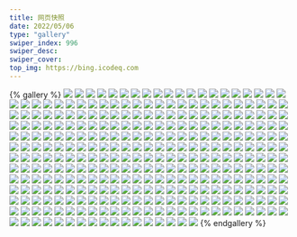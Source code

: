 ```yaml
---
title: 网页快照
date: 2022/05/06 
type: "gallery" 
swiper_index: 996
swiper_desc: 
swiper_cover: 
top_img: https://bing.icodeq.com 
---
```


{% gallery %}
![](https://alist.learnonly.xyz/d/!网页快照/time.run-us-west2.goorm.io/2022-09-03_09-58-52.png)
![](https://alist.learnonly.xyz/d/!网页快照/time.run-us-west2.goorm.io/2022-09-01_05-06-45.png)
![](https://alist.learnonly.xyz/d/!网页快照/time.run-us-west2.goorm.io/2022-09-02_03-30-14.png)
![](https://alist.learnonly.xyz/d/!网页快照/time.run-us-west2.goorm.io/2022-09-01_07-07-05.png)
![](https://alist.learnonly.xyz/d/!网页快照/time.run-us-west2.goorm.io/2022-09-02_09-58-26.png)
![](https://alist.learnonly.xyz/d/!网页快照/time.run-us-west2.goorm.io/2022-09-01_03-22-03.png)
![](https://alist.learnonly.xyz/d/!网页快照/time.run-us-west2.goorm.io/2022-09-03_13-19-59.png)
![](https://alist.learnonly.xyz/d/!网页快照/time.run-us-west2.goorm.io/2022-09-03_06-59-57.png)
![](https://alist.learnonly.xyz/d/!网页快照/time.run-us-west2.goorm.io/2022-09-03_15-57-36.png)
![](https://alist.learnonly.xyz/d/!网页快照/time.run-us-west2.goorm.io/2022-09-03_04-52-43.png)
![](https://alist.learnonly.xyz/d/!网页快照/time.run-us-west2.goorm.io/2022-09-03_19-01-42.png)
![](https://alist.learnonly.xyz/d/!网页快照/time.run-us-west2.goorm.io/2022-09-01_21-59-31.png)
![](https://alist.learnonly.xyz/d/!网页快照/time.run-us-west2.goorm.io/2022-09-03_21-57-55.png)
![](https://alist.learnonly.xyz/d/!网页快照/time.run-us-west2.goorm.io/2022-09-02_21-59-15.png)
![](https://alist.learnonly.xyz/d/!网页快照/time.run-us-west2.goorm.io/2022-09-01_19-03-08.png)
![](https://alist.learnonly.xyz/d/!网页快照/time.run-us-west2.goorm.io/2022-09-02_07-16-27.png)
![](https://alist.learnonly.xyz/d/!网页快照/time.run-us-west2.goorm.io/2022-09-02_19-01-57.png)
![](https://alist.learnonly.xyz/d/!网页快照/time.run-us-west2.goorm.io/2022-09-03_03-21-33.png)
![](https://alist.learnonly.xyz/d/!网页快照/time.run-us-west2.goorm.io/2022-09-01_10-01-23.png)
![](https://alist.learnonly.xyz/d/!网页快照/time.run-us-west2.goorm.io/2022-09-01_13-29-17.png)
![](https://alist.learnonly.xyz/d/!网页快照/time.run-us-west2.goorm.io/2022-09-01_16-05-23.png)
![](https://alist.learnonly.xyz/d/!网页快照/time.run-us-west2.goorm.io/2022-09-02_15-58-57.png)
![](https://alist.learnonly.xyz/d/!网页快照/time.run-us-west2.goorm.io/2022-09-02_05-15-50.png)
![](https://alist.learnonly.xyz/d/!网页快照/time.run-us-west2.goorm.io/2022-09-02_13-31-41.png)
![](https://alist.learnonly.xyz/d/!网页快照/vercel.pighog.repl.co/2022-09-01_03-21-35.png)
![](https://alist.learnonly.xyz/d/!网页快照/vercel.pighog.repl.co/2022-09-02_09-57-48.png)
![](https://alist.learnonly.xyz/d/!网页快照/vercel.pighog.repl.co/2022-09-02_15-58-18.png)
![](https://alist.learnonly.xyz/d/!网页快照/vercel.pighog.repl.co/2022-09-01_05-06-09.png)
![](https://alist.learnonly.xyz/d/!网页快照/vercel.pighog.repl.co/2022-09-01_10-00-53.png)
![](https://alist.learnonly.xyz/d/!网页快照/vercel.pighog.repl.co/2022-09-01_21-58-56.png)
![](https://alist.learnonly.xyz/d/!网页快照/vercel.pighog.repl.co/2022-09-03_03-19-16.png)
![](https://alist.learnonly.xyz/d/!网页快照/vercel.pighog.repl.co/2022-09-02_21-58-12.png)
![](https://alist.learnonly.xyz/d/!网页快照/vercel.pighog.repl.co/2022-09-01_19-02-38.png)
![](https://alist.learnonly.xyz/d/!网页快照/vercel.pighog.repl.co/2022-09-02_13-31-02.png)
![](https://alist.learnonly.xyz/d/!网页快照/vercel.pighog.repl.co/2022-09-03_04-52-06.png)
![](https://alist.learnonly.xyz/d/!网页快照/vercel.pighog.repl.co/2022-09-03_13-19-25.png)
![](https://alist.learnonly.xyz/d/!网页快照/vercel.pighog.repl.co/2022-09-03_18-59-01.png)
![](https://alist.learnonly.xyz/d/!网页快照/vercel.pighog.repl.co/2022-09-03_21-57-23.png)
![](https://alist.learnonly.xyz/d/!网页快照/vercel.pighog.repl.co/2022-09-02_07-15-58.png)
![](https://alist.learnonly.xyz/d/!网页快照/vercel.pighog.repl.co/2022-09-03_09-58-23.png)
![](https://alist.learnonly.xyz/d/!网页快照/vercel.pighog.repl.co/2022-09-01_13-28-48.png)
![](https://alist.learnonly.xyz/d/!网页快照/vercel.pighog.repl.co/2022-09-02_19-01-23.png)
![](https://alist.learnonly.xyz/d/!网页快照/vercel.pighog.repl.co/2022-09-01_07-06-24.png)
![](https://alist.learnonly.xyz/d/!网页快照/vercel.pighog.repl.co/2022-09-02_05-15-20.png)
![](https://alist.learnonly.xyz/d/!网页快照/vercel.pighog.repl.co/2022-09-03_15-56-59.png)
![](https://alist.learnonly.xyz/d/!网页快照/vercel.pighog.repl.co/2022-09-02_03-29-41.png)
![](https://alist.learnonly.xyz/d/!网页快照/vercel.pighog.repl.co/2022-09-03_06-59-30.png)
![](https://alist.learnonly.xyz/d/!网页快照/vercel.pighog.repl.co/2022-09-01_16-04-28.png)
![](https://alist.learnonly.xyz/d/!网页快照/alist.learnonly.xyz/2022-09-03_18-57-19.png)
![](https://alist.learnonly.xyz/d/!网页快照/alist.learnonly.xyz/2022-09-01_21-56-12.png)
![](https://alist.learnonly.xyz/d/!网页快照/alist.learnonly.xyz/2022-09-02_05-12-35.png)
![](https://alist.learnonly.xyz/d/!网页快照/alist.learnonly.xyz/2022-09-02_13-29-17.png)
![](https://alist.learnonly.xyz/d/!网页快照/alist.learnonly.xyz/2022-09-01_13-26-09.png)
![](https://alist.learnonly.xyz/d/!网页快照/alist.learnonly.xyz/2022-09-03_06-57-51.png)
![](https://alist.learnonly.xyz/d/!网页快照/alist.learnonly.xyz/2022-09-03_03-18-24.png)
![](https://alist.learnonly.xyz/d/!网页快照/alist.learnonly.xyz/2022-09-01_18-59-38.png)
![](https://alist.learnonly.xyz/d/!网页快照/alist.learnonly.xyz/2022-09-01_05-04-32.png)
![](https://alist.learnonly.xyz/d/!网页快照/alist.learnonly.xyz/2022-09-01_03-20-05.png)
![](https://alist.learnonly.xyz/d/!网页快照/alist.learnonly.xyz/2022-09-03_15-55-31.png)
![](https://alist.learnonly.xyz/d/!网页快照/alist.learnonly.xyz/2022-09-03_21-55-40.png)
![](https://alist.learnonly.xyz/d/!网页快照/alist.learnonly.xyz/2022-09-01_16-02-49.png)
![](https://alist.learnonly.xyz/d/!网页快照/alist.learnonly.xyz/2022-09-01_07-03-53.png)
![](https://alist.learnonly.xyz/d/!网页快照/alist.learnonly.xyz/2022-09-03_04-50-11.png)
![](https://alist.learnonly.xyz/d/!网页快照/alist.learnonly.xyz/2022-09-01_09-55-32.png)
![](https://alist.learnonly.xyz/d/!网页快照/alist.learnonly.xyz/2022-09-02_03-28-10.png)
![](https://alist.learnonly.xyz/d/!网页快照/alist.learnonly.xyz/2022-09-03_13-17-43.png)
![](https://alist.learnonly.xyz/d/!网页快照/alist.learnonly.xyz/2022-09-02_18-58-26.png)
![](https://alist.learnonly.xyz/d/!网页快照/alist.learnonly.xyz/2022-09-03_09-55-20.png)
![](https://alist.learnonly.xyz/d/!网页快照/alist.learnonly.xyz/2022-09-02_09-55-28.png)
![](https://alist.learnonly.xyz/d/!网页快照/alist.learnonly.xyz/2022-09-02_15-55-45.png)
![](https://alist.learnonly.xyz/d/!网页快照/alist.learnonly.xyz/2022-09-02_07-14-15.png)
![](https://alist.learnonly.xyz/d/!网页快照/alist.learnonly.xyz/2022-09-02_21-55-38.png)
![](https://alist.learnonly.xyz/d/!网页快照/img.pighog.repl.co/2022-09-03_18-57-57.png)
![](https://alist.learnonly.xyz/d/!网页快照/img.pighog.repl.co/2022-09-01_05-05-09.png)
![](https://alist.learnonly.xyz/d/!网页快照/img.pighog.repl.co/2022-09-02_05-14-17.png)
![](https://alist.learnonly.xyz/d/!网页快照/img.pighog.repl.co/2022-09-01_19-01-20.png)
![](https://alist.learnonly.xyz/d/!网页快照/img.pighog.repl.co/2022-09-01_07-04-33.png)
![](https://alist.learnonly.xyz/d/!网页快照/img.pighog.repl.co/2022-09-02_15-56-23.png)
![](https://alist.learnonly.xyz/d/!网页快照/img.pighog.repl.co/2022-09-03_04-50-52.png)
![](https://alist.learnonly.xyz/d/!网页快照/img.pighog.repl.co/2022-09-03_13-18-23.png)
![](https://alist.learnonly.xyz/d/!网页快照/img.pighog.repl.co/2022-09-01_21-57-53.png)
![](https://alist.learnonly.xyz/d/!网页快照/img.pighog.repl.co/2022-09-02_09-56-46.png)
![](https://alist.learnonly.xyz/d/!网页快照/img.pighog.repl.co/2022-09-03_03-19-00.png)
![](https://alist.learnonly.xyz/d/!网页快照/img.pighog.repl.co/2022-09-03_06-58-27.png)
![](https://alist.learnonly.xyz/d/!网页快照/img.pighog.repl.co/2022-09-02_07-15-09.png)
![](https://alist.learnonly.xyz/d/!网页快照/img.pighog.repl.co/2022-09-02_21-57-22.png)
![](https://alist.learnonly.xyz/d/!网页快照/img.pighog.repl.co/2022-09-03_15-56-11.png)
![](https://alist.learnonly.xyz/d/!网页快照/img.pighog.repl.co/2022-09-01_13-27-53.png)
![](https://alist.learnonly.xyz/d/!网页快照/img.pighog.repl.co/2022-09-02_13-30-00.png)
![](https://alist.learnonly.xyz/d/!网页快照/img.pighog.repl.co/2022-09-02_03-28-48.png)
![](https://alist.learnonly.xyz/d/!网页快照/img.pighog.repl.co/2022-09-03_21-56-20.png)
![](https://alist.learnonly.xyz/d/!网页快照/img.pighog.repl.co/2022-09-01_10-00-05.png)
![](https://alist.learnonly.xyz/d/!网页快照/img.pighog.repl.co/2022-09-03_09-55-58.png)
![](https://alist.learnonly.xyz/d/!网页快照/img.pighog.repl.co/2022-09-01_16-03-32.png)
![](https://alist.learnonly.xyz/d/!网页快照/img.pighog.repl.co/2022-09-02_19-00-20.png)
![](https://alist.learnonly.xyz/d/!网页快照/img.pighog.repl.co/2022-09-01_03-20-47.png)
![](https://alist.learnonly.xyz/d/!网页快照/one.pighog.repl.co/2022-09-02_09-57-40.png)
![](https://alist.learnonly.xyz/d/!网页快照/one.pighog.repl.co/2022-09-03_09-58-15.png)
![](https://alist.learnonly.xyz/d/!网页快照/one.pighog.repl.co/2022-09-03_03-19-08.png)
![](https://alist.learnonly.xyz/d/!网页快照/one.pighog.repl.co/2022-09-01_05-06-02.png)
![](https://alist.learnonly.xyz/d/!网页快照/one.pighog.repl.co/2022-09-03_21-57-15.png)
![](https://alist.learnonly.xyz/d/!网页快照/one.pighog.repl.co/2022-09-01_13-28-41.png)
![](https://alist.learnonly.xyz/d/!网页快照/one.pighog.repl.co/2022-09-02_19-01-15.png)
![](https://alist.learnonly.xyz/d/!网页快照/one.pighog.repl.co/2022-09-01_19-02-30.png)
![](https://alist.learnonly.xyz/d/!网页快照/one.pighog.repl.co/2022-09-03_04-51-59.png)
![](https://alist.learnonly.xyz/d/!网页快照/one.pighog.repl.co/2022-09-03_15-56-51.png)
![](https://alist.learnonly.xyz/d/!网页快照/one.pighog.repl.co/2022-09-01_21-58-49.png)
![](https://alist.learnonly.xyz/d/!网页快照/one.pighog.repl.co/2022-09-03_06-59-22.png)
![](https://alist.learnonly.xyz/d/!网页快照/one.pighog.repl.co/2022-09-02_13-30-55.png)
![](https://alist.learnonly.xyz/d/!网页快照/one.pighog.repl.co/2022-09-02_21-58-05.png)
![](https://alist.learnonly.xyz/d/!网页快照/one.pighog.repl.co/2022-09-01_03-21-27.png)
![](https://alist.learnonly.xyz/d/!网页快照/one.pighog.repl.co/2022-09-02_05-15-13.png)
![](https://alist.learnonly.xyz/d/!网页快照/one.pighog.repl.co/2022-09-02_07-15-50.png)
![](https://alist.learnonly.xyz/d/!网页快照/one.pighog.repl.co/2022-09-03_18-58-53.png)
![](https://alist.learnonly.xyz/d/!网页快照/one.pighog.repl.co/2022-09-02_15-58-10.png)
![](https://alist.learnonly.xyz/d/!网页快照/one.pighog.repl.co/2022-09-01_16-04-21.png)
![](https://alist.learnonly.xyz/d/!网页快照/one.pighog.repl.co/2022-09-03_13-19-18.png)
![](https://alist.learnonly.xyz/d/!网页快照/one.pighog.repl.co/2022-09-01_10-00-45.png)
![](https://alist.learnonly.xyz/d/!网页快照/one.pighog.repl.co/2022-09-02_03-29-33.png)
![](https://alist.learnonly.xyz/d/!网页快照/one.pighog.repl.co/2022-09-01_07-06-17.png)
![](https://alist.learnonly.xyz/d/!网页快照/todo.learnonly.xyz/2022-09-01_16-05-56.png)
![](https://alist.learnonly.xyz/d/!网页快照/todo.learnonly.xyz/2022-09-02_05-18-23.png)
![](https://alist.learnonly.xyz/d/!网页快照/todo.learnonly.xyz/2022-09-02_05-18-12.png)
![](https://alist.learnonly.xyz/d/!网页快照/todo.learnonly.xyz/2022-09-01_22-01-20.png)
![](https://alist.learnonly.xyz/d/!网页快照/todo.learnonly.xyz/2022-09-03_07-00-39.png)
![](https://alist.learnonly.xyz/d/!网页快照/todo.learnonly.xyz/2022-09-03_22-02-11.png)
![](https://alist.learnonly.xyz/d/!网页快照/todo.learnonly.xyz/2022-09-01_05-08-25.png)
![](https://alist.learnonly.xyz/d/!网页快照/todo.learnonly.xyz/2022-09-03_03-25-20.png)
![](https://alist.learnonly.xyz/d/!网页快照/todo.learnonly.xyz/2022-09-01_05-08-13.png)
![](https://alist.learnonly.xyz/d/!网页快照/todo.learnonly.xyz/2022-09-02_10-00-07.png)
![](https://alist.learnonly.xyz/d/!网页快照/todo.learnonly.xyz/2022-09-02_13-33-38.png)
![](https://alist.learnonly.xyz/d/!网页快照/todo.learnonly.xyz/2022-09-03_15-59-48.png)
![](https://alist.learnonly.xyz/d/!网页快照/todo.learnonly.xyz/2022-09-02_15-59-47.png)
![](https://alist.learnonly.xyz/d/!网页快照/todo.learnonly.xyz/2022-09-01_07-09-27.png)
![](https://alist.learnonly.xyz/d/!网页快照/todo.learnonly.xyz/2022-09-01_10-02-07.png)
![](https://alist.learnonly.xyz/d/!网页快照/todo.learnonly.xyz/2022-09-03_15-59-38.png)
![](https://alist.learnonly.xyz/d/!网页快照/todo.learnonly.xyz/2022-09-01_13-31-46.png)
![](https://alist.learnonly.xyz/d/!网页快照/todo.learnonly.xyz/2022-09-03_09-59-33.png)
![](https://alist.learnonly.xyz/d/!网页快照/todo.learnonly.xyz/2022-09-03_04-53-31.png)
![](https://alist.learnonly.xyz/d/!网页快照/todo.learnonly.xyz/2022-09-01_07-09-34.png)
![](https://alist.learnonly.xyz/d/!网页快照/todo.learnonly.xyz/2022-09-02_22-03-22.png)
![](https://alist.learnonly.xyz/d/!网页快照/todo.learnonly.xyz/2022-09-01_22-01-29.png)
![](https://alist.learnonly.xyz/d/!网页快照/todo.learnonly.xyz/2022-09-03_19-03-43.png)
![](https://alist.learnonly.xyz/d/!网页快照/todo.learnonly.xyz/2022-09-03_09-59-44.png)
![](https://alist.learnonly.xyz/d/!网页快照/todo.learnonly.xyz/2022-09-03_04-53-22.png)
![](https://alist.learnonly.xyz/d/!网页快照/todo.learnonly.xyz/2022-09-03_19-03-30.png)
![](https://alist.learnonly.xyz/d/!网页快照/todo.learnonly.xyz/2022-09-02_07-19-05.png)
![](https://alist.learnonly.xyz/d/!网页快照/todo.learnonly.xyz/2022-09-03_03-23-34.png)
![](https://alist.learnonly.xyz/d/!网页快照/todo.learnonly.xyz/2022-09-01_03-22-47.png)
![](https://alist.learnonly.xyz/d/!网页快照/todo.learnonly.xyz/2022-09-02_22-03-11.png)
![](https://alist.learnonly.xyz/d/!网页快照/todo.learnonly.xyz/2022-09-01_13-31-57.png)
![](https://alist.learnonly.xyz/d/!网页快照/todo.learnonly.xyz/2022-09-01_03-22-37.png)
![](https://alist.learnonly.xyz/d/!网页快照/todo.learnonly.xyz/2022-09-03_13-20-41.png)
![](https://alist.learnonly.xyz/d/!网页快照/todo.learnonly.xyz/2022-09-03_07-00-28.png)
![](https://alist.learnonly.xyz/d/!网页快照/todo.learnonly.xyz/2022-09-01_19-06-59.png)
![](https://alist.learnonly.xyz/d/!网页快照/todo.learnonly.xyz/2022-09-03_13-20-31.png)
![](https://alist.learnonly.xyz/d/!网页快照/todo.learnonly.xyz/2022-09-02_19-02-31.png)
![](https://alist.learnonly.xyz/d/!网页快照/todo.learnonly.xyz/2022-09-01_16-06-05.png)
![](https://alist.learnonly.xyz/d/!网页快照/todo.learnonly.xyz/2022-09-02_09-59-57.png)
![](https://alist.learnonly.xyz/d/!网页快照/todo.learnonly.xyz/2022-09-02_15-59-38.png)
![](https://alist.learnonly.xyz/d/!网页快照/todo.learnonly.xyz/2022-09-03_22-02-00.png)
![](https://alist.learnonly.xyz/d/!网页快照/todo.learnonly.xyz/2022-09-01_10-01-56.png)
![](https://alist.learnonly.xyz/d/!网页快照/todo.learnonly.xyz/2022-09-02_03-34-21.png)
![](https://alist.learnonly.xyz/d/!网页快照/todo.learnonly.xyz/2022-09-01_19-06-49.png)
![](https://alist.learnonly.xyz/d/!网页快照/todo.learnonly.xyz/2022-09-02_03-34-11.png)
![](https://alist.learnonly.xyz/d/!网页快照/todo.learnonly.xyz/2022-09-02_13-33-28.png)
![](https://alist.learnonly.xyz/d/!网页快照/todo.learnonly.xyz/2022-09-02_07-18-54.png)
![](https://alist.learnonly.xyz/d/!网页快照/todo.learnonly.xyz/2022-09-02_19-02-41.png)
![](https://alist.learnonly.xyz/d/!网页快照/space.bilibili.com/2022-09-01_05-04-42.png)
![](https://alist.learnonly.xyz/d/!网页快照/space.bilibili.com/2022-09-02_13-29-31.png)
![](https://alist.learnonly.xyz/d/!网页快照/space.bilibili.com/2022-09-01_13-26-19.png)
![](https://alist.learnonly.xyz/d/!网页快照/space.bilibili.com/2022-09-03_09-55-32.png)
![](https://alist.learnonly.xyz/d/!网页快照/space.bilibili.com/2022-09-03_13-17-53.png)
![](https://alist.learnonly.xyz/d/!网页快照/space.bilibili.com/2022-09-03_15-55-42.png)
![](https://alist.learnonly.xyz/d/!网页快照/space.bilibili.com/2022-09-03_18-57-31.png)
![](https://alist.learnonly.xyz/d/!网页快照/space.bilibili.com/2022-09-02_05-12-47.png)
![](https://alist.learnonly.xyz/d/!网页快照/space.bilibili.com/2022-09-03_03-18-35.png)
![](https://alist.learnonly.xyz/d/!网页快照/space.bilibili.com/2022-09-01_21-56-24.png)
![](https://alist.learnonly.xyz/d/!网页快照/space.bilibili.com/2022-09-01_03-20-21.png)
![](https://alist.learnonly.xyz/d/!网页快照/space.bilibili.com/2022-09-01_16-03-04.png)
![](https://alist.learnonly.xyz/d/!网页快照/space.bilibili.com/2022-09-02_15-55-56.png)
![](https://alist.learnonly.xyz/d/!网页快照/space.bilibili.com/2022-09-02_09-55-39.png)
![](https://alist.learnonly.xyz/d/!网页快照/space.bilibili.com/2022-09-02_21-55-49.png)
![](https://alist.learnonly.xyz/d/!网页快照/space.bilibili.com/2022-09-01_18-59-50.png)
![](https://alist.learnonly.xyz/d/!网页快照/space.bilibili.com/2022-09-02_07-14-28.png)
![](https://alist.learnonly.xyz/d/!网页快照/space.bilibili.com/2022-09-03_21-55-54.png)
![](https://alist.learnonly.xyz/d/!网页快照/space.bilibili.com/2022-09-01_09-55-42.png)
![](https://alist.learnonly.xyz/d/!网页快照/space.bilibili.com/2022-09-03_04-50-26.png)
![](https://alist.learnonly.xyz/d/!网页快照/space.bilibili.com/2022-09-02_18-58-37.png)
![](https://alist.learnonly.xyz/d/!网页快照/space.bilibili.com/2022-09-02_03-28-22.png)
![](https://alist.learnonly.xyz/d/!网页快照/space.bilibili.com/2022-09-01_07-04-05.png)
![](https://alist.learnonly.xyz/d/!网页快照/space.bilibili.com/2022-09-03_06-58-01.png)
![](https://alist.learnonly.xyz/d/!网页快照/read.learnonly.xyz/2022-09-03_19-01-53.png)
![](https://alist.learnonly.xyz/d/!网页快照/read.learnonly.xyz/2022-09-02_09-58-36.png)
![](https://alist.learnonly.xyz/d/!网页快照/read.learnonly.xyz/2022-09-02_22-01-15.png)
![](https://alist.learnonly.xyz/d/!网页快照/read.learnonly.xyz/2022-09-02_19-02-07.png)
![](https://alist.learnonly.xyz/d/!网页快照/read.learnonly.xyz/2022-09-01_13-29-27.png)
![](https://alist.learnonly.xyz/d/!网页快照/read.learnonly.xyz/2022-09-01_19-05-16.png)
![](https://alist.learnonly.xyz/d/!网页快照/read.learnonly.xyz/2022-09-03_09-59-01.png)
![](https://alist.learnonly.xyz/d/!网页快照/read.learnonly.xyz/2022-09-01_07-09-09.png)
![](https://alist.learnonly.xyz/d/!网页快照/read.learnonly.xyz/2022-09-03_07-00-07.png)
![](https://alist.learnonly.xyz/d/!网页快照/read.learnonly.xyz/2022-09-01_05-06-54.png)
![](https://alist.learnonly.xyz/d/!网页快照/read.learnonly.xyz/2022-09-01_21-59-42.png)
![](https://alist.learnonly.xyz/d/!网页快照/read.learnonly.xyz/2022-09-02_07-18-31.png)
![](https://alist.learnonly.xyz/d/!网页快照/read.learnonly.xyz/2022-09-01_03-22-15.png)
![](https://alist.learnonly.xyz/d/!网页快照/read.learnonly.xyz/2022-09-02_13-31-51.png)
![](https://alist.learnonly.xyz/d/!网页快照/read.learnonly.xyz/2022-09-02_03-32-11.png)
![](https://alist.learnonly.xyz/d/!网页快照/read.learnonly.xyz/2022-09-03_15-57-45.png)
![](https://alist.learnonly.xyz/d/!网页快照/read.learnonly.xyz/2022-09-03_03-21-40.png)
![](https://alist.learnonly.xyz/d/!网页快照/read.learnonly.xyz/2022-09-03_22-00-39.png)
![](https://alist.learnonly.xyz/d/!网页快照/read.learnonly.xyz/2022-09-03_13-20-09.png)
![](https://alist.learnonly.xyz/d/!网页快照/read.learnonly.xyz/2022-09-01_16-05-33.png)
![](https://alist.learnonly.xyz/d/!网页快照/read.learnonly.xyz/2022-09-02_05-17-50.png)
![](https://alist.learnonly.xyz/d/!网页快照/read.learnonly.xyz/2022-09-01_10-01-33.png)
![](https://alist.learnonly.xyz/d/!网页快照/read.learnonly.xyz/2022-09-03_04-52-53.png)
![](https://alist.learnonly.xyz/d/!网页快照/read.learnonly.xyz/2022-09-02_15-59-07.png)
![](https://alist.learnonly.xyz/d/!网页快照/docs.learnonly.xyz/2022-09-01_07-09-20.png)
![](https://alist.learnonly.xyz/d/!网页快照/docs.learnonly.xyz/2022-09-02_09-59-44.png)
![](https://alist.learnonly.xyz/d/!网页快照/docs.learnonly.xyz/2022-09-02_15-59-18.png)
![](https://alist.learnonly.xyz/d/!网页快照/docs.learnonly.xyz/2022-09-01_05-08-02.png)
![](https://alist.learnonly.xyz/d/!网页快照/docs.learnonly.xyz/2022-09-01_16-05-45.png)
![](https://alist.learnonly.xyz/d/!网页快照/docs.learnonly.xyz/2022-09-02_13-32-59.png)
![](https://alist.learnonly.xyz/d/!网页快照/docs.learnonly.xyz/2022-09-01_22-00-00.png)
![](https://alist.learnonly.xyz/d/!网页快照/docs.learnonly.xyz/2022-09-01_03-22-26.png)
![](https://alist.learnonly.xyz/d/!网页快照/docs.learnonly.xyz/2022-09-01_19-06-25.png)
![](https://alist.learnonly.xyz/d/!网页快照/docs.learnonly.xyz/2022-09-01_10-01-43.png)
![](https://alist.learnonly.xyz/d/!网页快照/docs.learnonly.xyz/2022-09-03_19-03-02.png)
![](https://alist.learnonly.xyz/d/!网页快照/docs.learnonly.xyz/2022-09-02_19-02-17.png)
![](https://alist.learnonly.xyz/d/!网页快照/docs.learnonly.xyz/2022-09-03_15-59-27.png)
![](https://alist.learnonly.xyz/d/!网页快照/docs.learnonly.xyz/2022-09-02_03-33-52.png)
![](https://alist.learnonly.xyz/d/!网页快照/docs.learnonly.xyz/2022-09-03_04-53-03.png)
![](https://alist.learnonly.xyz/d/!网页快照/docs.learnonly.xyz/2022-09-02_22-03-00.png)
![](https://alist.learnonly.xyz/d/!网页快照/docs.learnonly.xyz/2022-09-03_07-00-17.png)
![](https://alist.learnonly.xyz/d/!网页快照/docs.learnonly.xyz/2022-09-03_09-59-12.png)
![](https://alist.learnonly.xyz/d/!网页快照/docs.learnonly.xyz/2022-09-03_22-01-47.png)
![](https://alist.learnonly.xyz/d/!网页快照/docs.learnonly.xyz/2022-09-01_13-31-33.png)
![](https://alist.learnonly.xyz/d/!网页快照/docs.learnonly.xyz/2022-09-02_07-18-42.png)
![](https://alist.learnonly.xyz/d/!网页快照/docs.learnonly.xyz/2022-09-03_03-21-47.png)
![](https://alist.learnonly.xyz/d/!网页快照/docs.learnonly.xyz/2022-09-02_05-18-00.png)
![](https://alist.learnonly.xyz/d/!网页快照/docs.learnonly.xyz/2022-09-03_13-20-19.png)
![](https://alist.learnonly.xyz/d/!网页快照/news.pigp.repl.co/2022-09-01_05-06-37.png)
![](https://alist.learnonly.xyz/d/!网页快照/news.pigp.repl.co/2022-09-02_19-01-49.png)
![](https://alist.learnonly.xyz/d/!网页快照/news.pigp.repl.co/2022-09-02_21-59-07.png)
![](https://alist.learnonly.xyz/d/!网页快照/news.pigp.repl.co/2022-09-01_07-06-56.png)
![](https://alist.learnonly.xyz/d/!网页快照/news.pigp.repl.co/2022-09-02_07-16-20.png)
![](https://alist.learnonly.xyz/d/!网页快照/news.pigp.repl.co/2022-09-03_03-21-25.png)
![](https://alist.learnonly.xyz/d/!网页快照/news.pigp.repl.co/2022-09-02_05-15-42.png)
![](https://alist.learnonly.xyz/d/!网页快照/news.pigp.repl.co/2022-09-01_10-01-15.png)
![](https://alist.learnonly.xyz/d/!网页快照/news.pigp.repl.co/2022-09-01_03-21-55.png)
![](https://alist.learnonly.xyz/d/!网页快照/news.pigp.repl.co/2022-09-01_21-59-24.png)
![](https://alist.learnonly.xyz/d/!网页快照/news.pigp.repl.co/2022-09-03_19-01-34.png)
![](https://alist.learnonly.xyz/d/!网页快照/news.pigp.repl.co/2022-09-03_04-52-35.png)
![](https://alist.learnonly.xyz/d/!网页快照/news.pigp.repl.co/2022-09-01_16-05-14.png)
![](https://alist.learnonly.xyz/d/!网页快照/news.pigp.repl.co/2022-09-01_19-03-00.png)
![](https://alist.learnonly.xyz/d/!网页快照/news.pigp.repl.co/2022-09-03_21-57-47.png)
![](https://alist.learnonly.xyz/d/!网页快照/news.pigp.repl.co/2022-09-01_13-29-09.png)
![](https://alist.learnonly.xyz/d/!网页快照/news.pigp.repl.co/2022-09-03_06-59-50.png)
![](https://alist.learnonly.xyz/d/!网页快照/news.pigp.repl.co/2022-09-03_09-58-44.png)
![](https://alist.learnonly.xyz/d/!网页快照/news.pigp.repl.co/2022-09-02_03-30-06.png)
![](https://alist.learnonly.xyz/d/!网页快照/news.pigp.repl.co/2022-09-02_15-58-50.png)
![](https://alist.learnonly.xyz/d/!网页快照/news.pigp.repl.co/2022-09-03_15-57-28.png)
![](https://alist.learnonly.xyz/d/!网页快照/news.pigp.repl.co/2022-09-02_13-31-33.png)
![](https://alist.learnonly.xyz/d/!网页快照/news.pigp.repl.co/2022-09-03_13-19-52.png)
![](https://alist.learnonly.xyz/d/!网页快照/news.pigp.repl.co/2022-09-02_09-58-19.png)
![](https://alist.learnonly.xyz/d/!网页快照/pighog.vercel.app/2022-09-02_18-58-53.png)
![](https://alist.learnonly.xyz/d/!网页快照/pighog.vercel.app/2022-09-02_13-29-47.png)
![](https://alist.learnonly.xyz/d/!网页快照/pighog.vercel.app/2022-09-01_16-03-22.png)
![](https://alist.learnonly.xyz/d/!网页快照/pighog.vercel.app/2022-09-02_07-14-45.png)
![](https://alist.learnonly.xyz/d/!网页快照/pighog.vercel.app/2022-09-02_15-56-13.png)
![](https://alist.learnonly.xyz/d/!网页快照/pighog.vercel.app/2022-09-01_05-04-59.png)
![](https://alist.learnonly.xyz/d/!网页快照/pighog.vercel.app/2022-09-03_03-18-52.png)
![](https://alist.learnonly.xyz/d/!网页快照/pighog.vercel.app/2022-09-01_07-04-22.png)
![](https://alist.learnonly.xyz/d/!网页快照/pighog.vercel.app/2022-09-02_09-55-57.png)
![](https://alist.learnonly.xyz/d/!网页快照/pighog.vercel.app/2022-09-01_21-56-41.png)
![](https://alist.learnonly.xyz/d/!网页快照/pighog.vercel.app/2022-09-03_06-58-18.png)
![](https://alist.learnonly.xyz/d/!网页快照/pighog.vercel.app/2022-09-02_05-13-04.png)
![](https://alist.learnonly.xyz/d/!网页快照/pighog.vercel.app/2022-09-03_13-18-10.png)
![](https://alist.learnonly.xyz/d/!网页快照/pighog.vercel.app/2022-09-01_13-26-37.png)
![](https://alist.learnonly.xyz/d/!网页快照/pighog.vercel.app/2022-09-03_04-50-42.png)
![](https://alist.learnonly.xyz/d/!网页快照/pighog.vercel.app/2022-09-03_21-56-11.png)
![](https://alist.learnonly.xyz/d/!网页快照/pighog.vercel.app/2022-09-01_03-20-37.png)
![](https://alist.learnonly.xyz/d/!网页快照/pighog.vercel.app/2022-09-02_21-56-06.png)
![](https://alist.learnonly.xyz/d/!网页快照/pighog.vercel.app/2022-09-02_03-28-39.png)
![](https://alist.learnonly.xyz/d/!网页快照/pighog.vercel.app/2022-09-03_15-55-58.png)
![](https://alist.learnonly.xyz/d/!网页快照/pighog.vercel.app/2022-09-03_18-57-48.png)
![](https://alist.learnonly.xyz/d/!网页快照/pighog.vercel.app/2022-09-01_19-00-07.png)
![](https://alist.learnonly.xyz/d/!网页快照/pighog.vercel.app/2022-09-01_09-55-58.png)
![](https://alist.learnonly.xyz/d/!网页快照/pighog.vercel.app/2022-09-03_09-55-49.png)
![](https://alist.learnonly.xyz/d/!网页快照/blog.learnonly.xyz/2022-09-01_18-59-59.png)
![](https://alist.learnonly.xyz/d/!网页快照/blog.learnonly.xyz/2022-09-03_04-50-35.png)
![](https://alist.learnonly.xyz/d/!网页快照/blog.learnonly.xyz/2022-09-03_09-55-41.png)
![](https://alist.learnonly.xyz/d/!网页快照/blog.learnonly.xyz/2022-09-01_05-04-52.png)
![](https://alist.learnonly.xyz/d/!网页快照/blog.learnonly.xyz/2022-09-02_13-29-40.png)
![](https://alist.learnonly.xyz/d/!网页快照/blog.learnonly.xyz/2022-09-02_15-56-06.png)
![](https://alist.learnonly.xyz/d/!网页快照/blog.learnonly.xyz/2022-09-02_21-55-59.png)
![](https://alist.learnonly.xyz/d/!网页快照/blog.learnonly.xyz/2022-09-03_06-58-10.png)
![](https://alist.learnonly.xyz/d/!网页快照/blog.learnonly.xyz/2022-09-03_13-18-02.png)
![](https://alist.learnonly.xyz/d/!网页快照/blog.learnonly.xyz/2022-09-02_07-14-37.png)
![](https://alist.learnonly.xyz/d/!网页快照/blog.learnonly.xyz/2022-09-01_21-56-34.png)
![](https://alist.learnonly.xyz/d/!网页快照/blog.learnonly.xyz/2022-09-03_15-55-50.png)
![](https://alist.learnonly.xyz/d/!网页快照/blog.learnonly.xyz/2022-09-01_13-26-29.png)
![](https://alist.learnonly.xyz/d/!网页快照/blog.learnonly.xyz/2022-09-02_05-12-56.png)
![](https://alist.learnonly.xyz/d/!网页快照/blog.learnonly.xyz/2022-09-02_03-28-31.png)
![](https://alist.learnonly.xyz/d/!网页快照/blog.learnonly.xyz/2022-09-01_09-55-51.png)
![](https://alist.learnonly.xyz/d/!网页快照/blog.learnonly.xyz/2022-09-02_09-55-49.png)
![](https://alist.learnonly.xyz/d/!网页快照/blog.learnonly.xyz/2022-09-01_03-20-30.png)
![](https://alist.learnonly.xyz/d/!网页快照/blog.learnonly.xyz/2022-09-02_18-58-46.png)
![](https://alist.learnonly.xyz/d/!网页快照/blog.learnonly.xyz/2022-09-03_18-57-40.png)
![](https://alist.learnonly.xyz/d/!网页快照/blog.learnonly.xyz/2022-09-01_16-03-14.png)
![](https://alist.learnonly.xyz/d/!网页快照/blog.learnonly.xyz/2022-09-03_21-56-03.png)
![](https://alist.learnonly.xyz/d/!网页快照/blog.learnonly.xyz/2022-09-01_07-04-13.png)
![](https://alist.learnonly.xyz/d/!网页快照/blog.learnonly.xyz/2022-09-03_03-18-44.png)
{% endgallery %}
